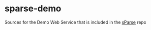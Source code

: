 sparse-demo
===========

Sources for the Demo Web Service that is included in the [sParse](https://github.com/vancarney/sparse) repo 
